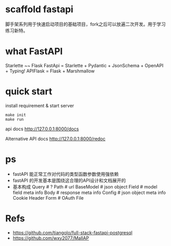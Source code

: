 # scaffold fastapi
脚手架系列用于快速启动项目的基础项目，fork之后可以放遍二次开发。用于学习练习新特。

# what FastAPI
Starlette ~~ Flask
FastApi = Starlette + Pydantic + JsonSchema + OpenAPI + Typing!
APIFlask = Flask + Marshmallow

# quick start
install requirement & start server
```shell script
make init
make run
```
api docs
http://127.0.0.1:8000/docs

Alternative API docs
http://127.0.0.1:8000/redoc

# ps
- fastAPI 能正常工作对代码的类型函数参数使用强依赖
- fastAPI 的开发基本是围绕这合理的API设计和文档展开的
- 基本构成
    Query # ?
    Path # url
    BaseModel # json object
    Field # model field meta info
    Body # response meta info
    Config # json object meta info
    Cookie
    Header
    Form # OAuth
    File

# Refs
- https://github.com/tiangolo/full-stack-fastapi-postgresql
- https://github.com/wxy2077/MallAP
